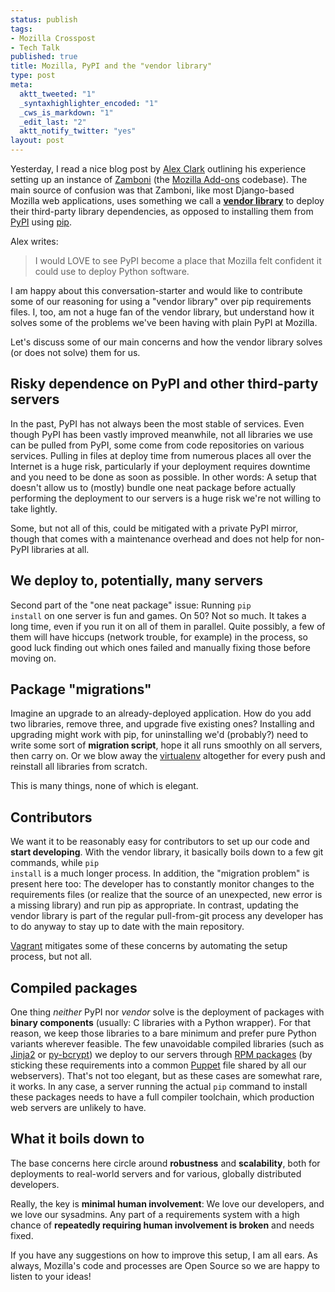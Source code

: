 ```yaml
--- 
status: publish
tags: 
- Mozilla Crosspost
- Tech Talk
published: true
title: Mozilla, PyPI and the "vendor library"
type: post
meta: 
  aktt_tweeted: "1"
  _syntaxhighlighter_encoded: "1"
  _cws_is_markdown: "1"
  _edit_last: "2"
  aktt_notify_twitter: "yes"
layout: post
---
```

Yesterday, I read a nice blog post by <a href="http://blog.aclark.net/2011/09/22/mozilla-and-pypi/">Alex Clark</a> outlining his experience setting up an instance of <a href="http://github.com/jbalogh/zamboni">Zamboni</a> (the <a href="https://addons.mozilla.org/">Mozilla Add-ons</a> codebase). The main source of confusion was that Zamboni, like most Django-based Mozilla web applications, uses something we call a <a href="http://playdoh.readthedocs.org/en/latest/packages.html"><strong>vendor library</strong></a> to deploy their third-party library dependencies, as opposed to installing them from <a href="http://pypi.python.org/">PyPI</a> using <a href="http://www.pip-installer.org/">pip</a>.

Alex writes:

<blockquote>
  I would LOVE to see PyPI become a place that Mozilla felt confident it could use to deploy Python software.
</blockquote>

I am happy about this conversation-starter and would like to contribute some of our reasoning for using a "vendor library" over pip requirements files. I, too, am not a huge fan of the vendor library, but understand how it solves some of the problems we've been having with plain PyPI at Mozilla.

<p>Let's discuss some of our main concerns and how the vendor library solves (or does not solve) them for us.
<!--more--></p>

<h2>Risky dependence on PyPI and other third-party servers</h2>

In the past, PyPI has not always been the most stable of services. Even though PyPI has been vastly improved meanwhile, not all libraries we use can be pulled from PyPI, some come from code repositories on various services. Pulling in files at deploy time from numerous places all over the Internet is a huge risk, particularly if your deployment requires downtime and you need to be done as soon as possible. In other words: A setup that doesn't allow us to (mostly) bundle one neat package before actually performing the deployment to our servers is a huge risk we're not willing to take lightly.

Some, but not all of this, could be mitigated with a private PyPI mirror, though that comes with a maintenance overhead and does not help for non-PyPI libraries at all.

<h2>We deploy to, potentially, many servers</h2>

Second part of the "one neat package" issue: Running <code>pip install</code> on one server is fun and games. On 50? Not so much. It takes a long time, even if you run it on all of them in parallel. Quite possibly, a few of them will have hiccups (network trouble, for example) in the process, so good luck finding out which ones failed and manually fixing those before moving on.

<h2>Package "migrations"</h2>

Imagine an upgrade to an already-deployed application. How do you add two libraries, remove three, and upgrade five existing ones? Installing and upgrading might work with pip, for uninstalling we'd (probably?) need to write some sort of <strong>migration script</strong>, hope it all runs smoothly on all servers, then carry on. Or we blow away the <a href="http://www.virtualenv.org/">virtualenv</a> altogether for every push and reinstall all libraries from scratch.

This is many things, none of which is elegant.

<h2>Contributors</h2>

We want it to be reasonably easy for contributors to set up our code and <strong>start developing</strong>. With the vendor library, it basically boils down to a few git commands, while <code>pip install</code> is a much longer process. In addition, the "migration problem" is present here too: The developer has to constantly monitor changes to the requirements files (or realize that the source of an unexpected, new error is a missing library) and run pip as appropriate. In contrast, updating the vendor library is part of the regular pull-from-git process any developer has to do anyway to stay up to date with the main repository.

<a href="http://vagrantup.com/">Vagrant</a> mitigates some of these concerns by automating the setup process, but not all.

<h2>Compiled packages</h2>

One thing <em>neither</em> PyPI nor <em>vendor</em> solve is the deployment of packages with <strong>binary components</strong> (usually: C libraries with a Python wrapper). For that reason, we keep those libraries to a bare minimum and prefer pure Python variants wherever feasible. The few unavoidable compiled libraries (such as <a href="http://jinja.pocoo.org/">Jinja2</a> or <a href="http://www.mindrot.org/projects/py-bcrypt/">py-bcrypt</a>) we deploy to our servers through <a href="http://en.wikipedia.org/wiki/RPM_Package_Manager">RPM packages</a> (by sticking these requirements into a common <a href="http://en.wikipedia.org/wiki/Puppet_%28software%29">Puppet</a> file shared by all our webservers). That's not too elegant, but as these cases are somewhat rare, it works. In any case, a server running the actual <code>pip</code> command to install these packages needs to have a full compiler toolchain, which production web servers are unlikely to have.

<h2>What it boils down to</h2>

The base concerns here circle around <strong>robustness</strong> and <strong>scalability</strong>, both for deployments to real-world servers and for various, globally distributed developers.

Really, the key is <strong>minimal human involvement</strong>: We love our developers, and we love our sysadmins. Any part of a requirements system with a high chance of <strong>repeatedly requiring human involvement is broken</strong> and needs fixed.

If you have any suggestions on how to improve this setup, I am all ears. As always, Mozilla's code and processes are Open Source so we are happy to listen to your ideas!
